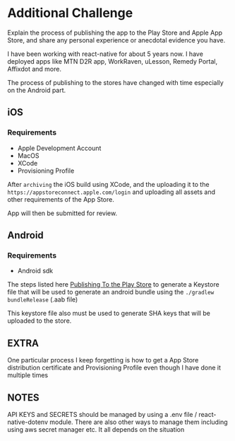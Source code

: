 # Additional Challenge

Explain the process of publishing the app to the Play Store and Apple App Store, and
share any personal experience or anecdotal evidence you have.

I have been working with react-native for about 5 years now. 
I have deployed apps like MTN D2R app, WorkRaven, uLesson, Remedy Portal, Affixdot and more.

The process of publishing to the stores have changed with time especially on the Android part.

## iOS
### Requirements 
- Apple Development Account
- MacOS
- XCode
- Provisioning Profile

After `archiving` the iOS build using XCode, and the uploading it to the `https://appstoreconnect.apple.com/login` and uploading all assets and other requirements of the App Store. 

App will then be submitted for review.

## Android 

### Requirements
- Android sdk

The steps listed here [Publishing To the Play Store](https://reactnative.dev/docs/signed-apk-android) to generate a Keystore file that will be used to generate an android bundle using the `./gradlew bundleRelease` (.aab file)

This keystore file also must be used to generate SHA keys that will be uploaded to the store.

## EXTRA

One particular process I keep forgetting is how to get a App Store distribution certificate and Provisioning Profile even though I have done it multiple times

## NOTES
API KEYS and SECRETS should be managed by using a .env file / react-native-dotenv module. There are also other ways to manage them including using aws secret manager etc. It all depends on the situation